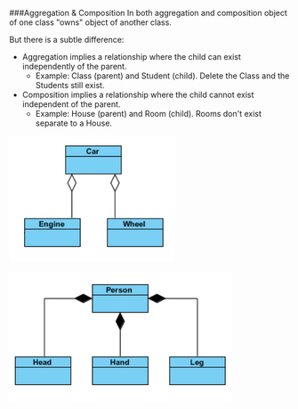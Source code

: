 ###Aggregation & Composition
In both aggregation and composition object of one class "owns" object of another class. 

But there is a subtle difference:
- Aggregation implies a relationship where the child can exist independently of the parent. 
  - Example: Class (parent) and Student (child). Delete the Class and the Students still exist.
- Composition implies a relationship where the child cannot exist independent of the parent. 
  - Example: House (parent) and Room (child). Rooms don't exist separate to a House.

![The diamond shape is near the parent class.](../../resources/Aggregation.png "Agregation")

![The diamond shape is near the parent class.](../../resources/Composition.png "Composition")